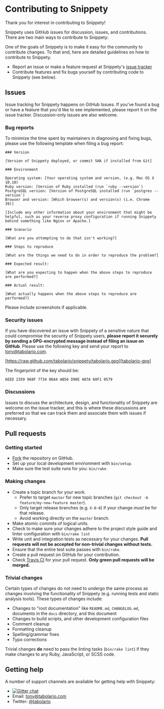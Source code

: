 # Contributing to Snippety

Thank you for interest in contributing to Snippety!

Snippety uses GitHub issues for discussion, issues, and contributions. There are two main ways to contribute to Snippety:

One of the goals of Snippety is to make it easy for the community to contribute changes. To that end, here are detailed guidelines on how to
contribute to Snippety.

* Report an issue or make a feature request at Snippety's [issue tracker][issue-tracker]
* Contribute features and fix bugs yourself by contributing code to Snippety (see below).

[issue-tracker]: https://github.com/tabolario/snippety/issues

## Issues

Issue tracking for Snippety happens on GitHub Issues. If you've found a bug or have a feature that you'd like to see implemented, please
report it on the issue tracker. Discussion-only issues are also welcome.

### Bug reports

To minimize the time spent by maintainers in diagnosing and fixing bugs, please use the following template when filing a bug report:

```text
### Version

[Version of Snippety deployed, or commit SHA if installed from Git]

### Environment

Operating system: [Your operating system and version, (e.g. Mac OS X 10.10)
Ruby version: [Version of Ruby installed (run `ruby --version`)
PostgreSQL version: [Version of PostgreSQL installed (run `postgres --version`)
Browser and version: [Which browser(s) and version(s) (i.e. Chrome 39)]

[Include any other information about your environment that might be helpful, such as your reverse proxy configuration if running Snippety
behind something like Nginx or Apache.]

### Scenario

[What are you attempting to do that isn't working?]

### Steps to reproduce

[What are the things we need to do in order to reproduce the problem?]

### Expected result:

[What are you expecting to happen when the above steps to reproduce are performed?]

### Actual result:

[What actually happens when the above steps to reproduce are performed?]
```

Please include screenshots if applicable.

### Security issues

If you have discovered an issue with Snippety of a sensitive nature that could compromise the security of Snippety users, **please report it
securely by sending a GPG-encrypted message instead of filing an issue on GitHub**. Please use the following key and send your report to
[tony@tabolario.com](mailto:tony@tabolario.com).

[https://raw.github.com/tabolario/snippety/tabolario.gpg][tabolario-gpg]

[tabolario-gpg]: https://raw.github.com/tabolario/snippety/tabolario.gpg

The fingerprint of the key should be:

    6EED 2359 968F 7734 06A4 AB56 D90E 487A 60F1 0579

### Discussions

Issues to discuss the architecture, design, and functionality of Snippety are welcome on the issue tracker, and this is where these
discussions are preferred so that we can track them and associate them with issues if necessary.

## Pull requests

### Getting started

* [Fork](https://github.com/tabolario/snippety/fork) the repository on GitHub.
* Set up your local development environment with `bin/setup`.
* Make sure the test suite runs for you: `bin/rake`

### Making changes

* Create a topic branch for your work.
  - Prefer to target `master` for new topic branches (`git checkout -b feature/my-new-feature master`).
  - Only target release branches (e.g. `X-0-0`) if your change *must* be for that release.
  - Avoid working directly on the `master` branch.
* Make atomic commits of logical units.
* Check to make sure your changes adhere to the project style guide and linter configuration with `bin/rake lint`
* Write unit and integration tests as necessary for your changes. **Pull requests will not be accepted for non-trivial changes without
  tests.**
* Ensure that the entire test suite passes with `bin/rake`.
* Create a pull request on GitHub for your contribution.
* Check [Travis CI](https://travis-ci.org/tabolario/snippety/pull_requests) for your pull request. **Only green pull requests will
  be merged.**

### Trivial changes

Certain types of changes do not need to undergo the same process as changes involving the functionality of Snippety (e.g. running
tests and static analysis tools). These types of changes include:

* Changes to "root documentation" like `README.md`, `CHANGELOG.md`, documents in the `docs` directory, and this document
* Changes to build scripts, and other development configuration files
* Comment cleanup
* Formatting cleanup
* Spelling/grammar fixes
* Typo corrections

Trivial changes **do** need to pass the linting tasks (`bin/rake lint`) if they make changes to any Ruby, JavaScript, or SCSS code.

## Getting help

A number of support channels are available for getting help with Snippety:

* [![Gitter chat](https://badges.gitter.im/tabolario/snippety.png)](https://gitter.im/tabolario/snippety)
* Email: [tony@tabolario.com](mailto:tony@tabolario.com)
* Twitter: [@tabolario](https://twitter.com/tabolario)
